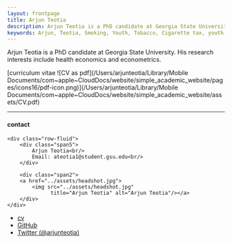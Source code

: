 ```yaml
---
layout: frontpage
title: Arjun Teotia
description: Arjun Teotia is a PhD candidate at Georgia State University. 
keywords: Arjun, Teotia, Smoking, Youth, Tobacco, Cigarette tax, youth use of tobacco, alternative tobacco products
---
```


Arjun Teotia is a PhD candidate at Georgia State University. His research interests include health economics and econometrics.

[curriculum vitae ![CV as pdf](/Users/arjunteotia/Library/Mobile Documents/com~apple~CloudDocs/website/simple_academic_website/pages/icons16/pdf-icon.png)](/Users/arjunteotia/Library/Mobile Documents/com~apple~CloudDocs/website/simple_academic_website/assets/CV.pdf)<br/>


---


<div class="container">
<h4><a name="contact"></a>contact</h4>

    <div class="row-fluid">
        <div class="span5">
            Arjun Teotia<br/>
            Email: ateotia1@student.gsu.edu<br/>
        </div>

        <div class="span2">
        <a href="../assets/headshot.jpg">
            <img src="../assets/headshot.jpg"
                  title="Arjun Teotia" alt="Arjun Teotia"/></a>
        </div>
    </div>
</div>

<div class="navbar">
  <div class="navbar-inner">
      <ul class="nav">
          <li><a href="/Users/arjunteotia/Library/Mobile Documents/com~apple~CloudDocs/website/simple_academic_website/assets/CV.pdf">cv</a></li>
          <li><a href="https://github.com/ateotia1">GitHub</a></li>
          <li><a href="https://twitter.com/arjunteotia">Twitter (@arjunteotia)</a></li>
      </ul>
  </div>
</div>

